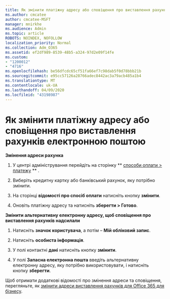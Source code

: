 ```yaml
---
title: Як змінити платіжну адресу або сповіщення про виставлення рахунків електронною поштою
ms.author: cmcatee
author: cmcatee-MSFT
manager: mnirkhe
ms.audience: Admin
ms.topic: article
ROBOTS: NOINDEX, NOFOLLOW
localization_priority: Normal
ms.collection: Adm_O365
ms.assetid: ef2df989-8539-48b5-a324-97d2e09f14fe
ms.custom:
- "1200012"
- "4716"
ms.openlocfilehash: be56dfcdc65cf51fa66ef7c98dab5f0d78bbb21b
ms.sourcegitcommit: e95cc57126a28766adec8442ac3a79acb485a1b4
ms.translationtype: MT
ms.contentlocale: uk-UA
ms.lasthandoff: 04/09/2020
ms.locfileid: "43198987"
---
```

# <a name="change-billing-address-or-billing-email-notifications"></a>Як змінити платіжну адресу або сповіщення про виставлення рахунків електронною поштою

**Змінення адреси рахунка**

1. У центрі адміністрування перейдіть на сторінку ** [способи оплати > платежу](https://go.microsoft.com/fwlink/p/?linkid=2018806) ** .

2. Виберіть кредитну картку або банківський рахунок, яку потрібно змінити.

3. На сторінці **відомості про спосіб оплати** натисніть кнопку **змінити**.

4. Оновіть платіжну адресу та натисніть **зберегти > Готово**.

**Змінити альтернативну електронну адресу, щоб сповіщення про виставлення рахунків надсилали** 

1. Натисніть **значок користувача**, а потім – **Мій обліковий запис**.

2. Натисніть **особиста інформація**.

3. У полі контактні **дані** натисніть кнопку **змінити**.

4. У полі **Запасна електронна пошта** введіть альтернативну електронну адресу, яку потрібно використовувати, і натисніть кнопку **зберегти**.

Щоб отримати додаткові відомості про змінення адреси та сповіщення, перегляньте, як [змінити адреси виставлення рахунків для Office 365 для бізнесу](https://docs.microsoft.com/microsoft-365/commerce/billing-and-payments/change-your-billing-addresses?view=o365-worldwide).
